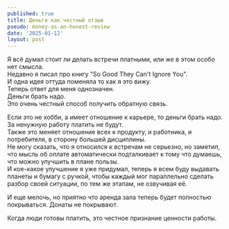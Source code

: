 ```yaml
---
published: true
title: Деньги как честный отзыв
pseudo: money-as-an-honest-review
date: '2025-01-12'
layout: post
---
```

Я всё думал стоит ли делать встречи платными, или же в этом особо нет смысла.\
Недавно я писал про книгу "So Good They Can't Ignore You".\
И одна идея оттуда поменяла то как я это вижу.\
Теперь ответ для меня однозначен.\
Деньги брать надо.\
Это очень честный способ получить обратную связь.

Если это не хобби, а имеет отношение к карьере, то деньги брать надо.\
За ненужную работу платить не будут.\
Также это меняет отношение всех к продукту, и работника, и потребителя, в сторону большей дисциплины.\
Не могу сказать, что я относился к встречам не серьезно, но заметил, что мысль об оплате автоматически подталкивает к тому что думаешь, что можно улучшить в плане пользы.\
И кое-какое улучшение я уже придумал, теперь я всем буду выдавать планеты и бумагу с ручкой, чтобы каждый мог параллельно сделать разбор своей ситуации, по тем же этапам, не озвучивая её.

И еще мелочь, но приятно что аренда зала теперь будет полностью покрываться. Донаты не покрывают.

Когда люди готовы платить, это честное признание ценности работы.
